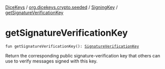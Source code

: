 [DiceKeys](../../index.md) / [org.dicekeys.crypto.seeded](../index.md) / [SigningKey](index.md) / [getSignatureVerificationKey](./get-signature-verification-key.md)

# getSignatureVerificationKey

`fun getSignatureVerificationKey(): `[`SignatureVerificationKey`](../-signature-verification-key/index.md)

Return the corresponding public signature-verification key that
others can use to verify messages signed with this key.

